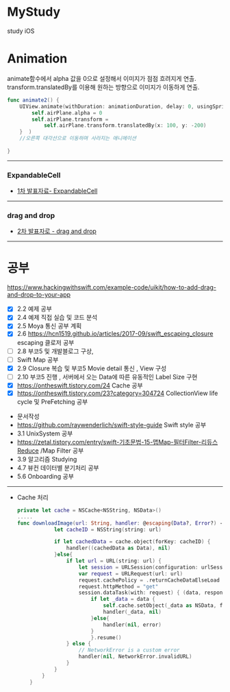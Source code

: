 # MyStudy
study iOS

# Animation

 animate함수에서 alpha 값을 0으로 설정해서 이미지가 점점 흐려지게 연출.<br />
 transform.translatedBy를 이용해 원하는 방향으로 이미지가 이동하게 연출. 

```swift
func animate2() {
    UIView.animate(withDuration: animationDuration, delay: 0, usingSpringWithDamping: 1, initialSpringVelocity: 1, options: .curveLinear, animations: {
        self.airPlane.alpha = 0
        self.airPlane.transform =
            self.airPlane.transform.translatedBy(x: 100, y: -200)
    }  )
    //오른쪽 대각선으로 이동하며 사라지는 애니메이션
    
}
```

***
### ExpandableCell
* [1차 발표자료- ExpandableCell](https://github.com/iOS-SOPT-iNNovation/iJoom/blob/master/1차%20발표내용%20(ExpandableCell).md)



***


### drag and drop
* [2차 발표자로 - drag and drop](https://github.com/iOS-SOPT-iNNovation/iJoom/blob/master/2차%20스터디%20내용.md)





***


# 공부
https://www.hackingwithswift.com/example-code/uikit/how-to-add-drag-and-drop-to-your-app

- [x] 2.2 예제 공부
- [x] 2.4 예제 직접 실습 및 코드 분석
- [x] 2.5 Moya 통신 공부 계획
- [x] 2.6 https://hcn1519.github.io/articles/2017-09/swift_escaping_closure escaping 클로저 공부
- [ ] 2.8 부코5 및 개발블로그 구상, 
- [ ] Swift Map 공부
- [x] 2.9 Closure 복습 및 부코5 Movie detail 통신 , View 구성
- [ ] 2.10 부코5 진행 , 서버에서 오는 Data에 따른 유동적인 Label Size 구현
- [x] https://ontheswift.tistory.com/24 Cache 공부
- [x] https://ontheswift.tistory.com/23?category=304724 CollectionView life cycle 및 PreFetching 공부
- 문서작성
- https://github.com/raywenderlich/swift-style-guide Swift style 공부
- 3.1 UnixSystem 공부
- https://zetal.tistory.com/entry/swift-기초문법-15-맵Map-필터Filter-리듀스Reduce /Map Filter 공부
- 3.9 알고리즘 Studying
- 4.7 뷰컨 데이터별 분기처리 공부
- 5.6 Onboarding 공부
***

- Cache 처리

  ```swift
  private let cache = NSCache<NSString, NSData>()
  .....
  func downloadImage(url: String, handler: @escaping(Data?, Error?) -> Void){
              let cacheID = NSString(string: url)
  
              if let cachedData = cache.object(forKey: cacheID) {
                  handler((cachedData as Data), nil)
              }else{
                  if let url = URL(string: url) {
                      let session = URLSession(configuration: urlSessionConfig)
                      var request = URLRequest(url: url)
                      request.cachePolicy = .returnCacheDataElseLoad
                      request.httpMethod = "get"
                      session.dataTask(with: request) { (data, response, error) in
                          if let _data = data {
                              self.cache.setObject(_data as NSData, forKey: cacheID)
                              handler(_data, nil)
                          }else{
                              handler(nil, error)
                          }
                          }.resume()
                  } else {
                      // NetworkError is a custom error
                      handler(nil, NetworkError.invalidURL)
                  }
              }
          }
      }
  ```

  
